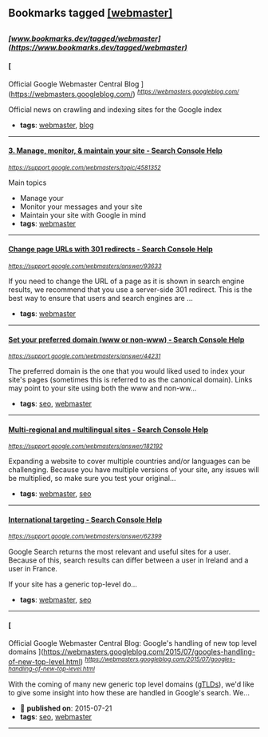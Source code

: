 ## Bookmarks tagged [[webmaster]](https://www.bookmarks.dev/search?q=[webmaster])

_<sup><sup>[www.bookmarks.dev/tagged/webmaster](https://www.bookmarks.dev/tagged/webmaster)</sup></sup>_
---
#### [
Official Google Webmaster Central Blog
](https://webmasters.googleblog.com/)
_<sup>https://webmasters.googleblog.com/</sup>_

Official news on crawling and indexing sites for the Google index
* **tags**: [webmaster](../tagged/webmaster.md), [blog](../tagged/blog.md)
---
#### [3. Manage, monitor, & maintain your site - Search Console Help](https://support.google.com/webmasters/topic/4581352)
_<sup>https://support.google.com/webmasters/topic/4581352</sup>_

Main topics
* Manage your 
* Monitor your messages and your site
* Maintain your site with Google in mind
* **tags**: [webmaster](../tagged/webmaster.md)
---
#### [Change page URLs with 301 redirects - Search Console Help](https://support.google.com/webmasters/answer/93633)
_<sup>https://support.google.com/webmasters/answer/93633</sup>_

If you need to change the URL of a page as it is shown in search engine results, we recommend that you use a server-side 301 redirect. This is the best way to ensure that users and search engines are ...
* **tags**: [webmaster](../tagged/webmaster.md)
---
#### [Set your preferred domain (www or non-www) - Search Console Help](https://support.google.com/webmasters/answer/44231)
_<sup>https://support.google.com/webmasters/answer/44231</sup>_

The preferred domain is the one that you would liked used to index your site's pages (sometimes this is referred to as the canonical domain). Links may point to your site using both the www and non-ww...
* **tags**: [seo](../tagged/seo.md), [webmaster](../tagged/webmaster.md)
---
#### [Multi-regional and multilingual sites - Search Console Help](https://support.google.com/webmasters/answer/182192)
_<sup>https://support.google.com/webmasters/answer/182192</sup>_

Expanding a website to cover multiple countries and/or languages can be challenging. Because you have multiple versions of your site, any issues will be multiplied, so make sure you test your original...
* **tags**: [webmaster](../tagged/webmaster.md), [seo](../tagged/seo.md)
---
#### [International targeting - Search Console Help](https://support.google.com/webmasters/answer/62399)
_<sup>https://support.google.com/webmasters/answer/62399</sup>_

Google Search returns the most relevant and useful sites for a user. Because of this, search results can differ between a user in Ireland and a user in France.

If your site has a generic top-level do...
* **tags**: [webmaster](../tagged/webmaster.md), [seo](../tagged/seo.md)
---
#### [
Official Google Webmaster Central Blog: Google's handling of new top level domains
](https://webmasters.googleblog.com/2015/07/googles-handling-of-new-top-level.html)
_<sup>https://webmasters.googleblog.com/2015/07/googles-handling-of-new-top-level.html</sup>_

With the coming of many new generic top level domains ([gTLDs](http://en.wikipedia.org/wiki/Generic_top-level_domain)), we'd like to give some insight into how these are handled in Google's search. We...
* :calendar: **published on**: 2015-07-21
* **tags**: [seo](../tagged/seo.md), [webmaster](../tagged/webmaster.md)
---
